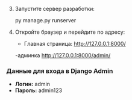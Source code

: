 
3. Запустите сервер разработки:
 
   py manage.py runserver


4. Откройте браузер и перейдите по адресу:
   - Главная страница: http://127.0.0.1:8000/

   -админка http://127.0.0.1:8000/admin/

### Данные для входа в Django Admin
- **Логин:** admin
- **Пароль:** admin123


